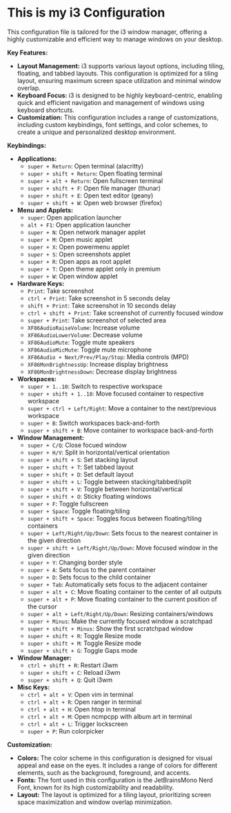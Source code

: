 # This is my i3 Configuration

This configuration file is tailored for the i3 window manager, offering a highly customizable and efficient way to manage windows on your desktop.

**Key Features:**

* **Layout Management:** i3 supports various layout options, including tiling, floating, and tabbed layouts. This configuration is optimized for a tiling layout, ensuring maximum screen space utilization and minimal window overlap.
* **Keyboard Focus:** i3 is designed to be highly keyboard-centric, enabling quick and efficient navigation and management of windows using keyboard shortcuts.
* **Customization:** This configuration includes a range of customizations, including custom keybindings, font settings, and color schemes, to create a unique and personalized desktop environment.

**Keybindings:**

* **Applications:**
	+ `super + Return`: Open terminal (alacritty)
	+ `super + shift + Return`: Open floating terminal
	+ `super + alt + Return`: Open fullscreen terminal
	+ `super + shift + F`: Open file manager (thunar)
	+ `super + shift + E`: Open text editor (geany)
	+ `super + shift + W`: Open web browser (firefox)
* **Menu and Applets:**
	+ `super`: Open application launcher
	+ `alt + F1`: Open application launcher
	+ `super + N`: Open network manager applet
	+ `super + M`: Open music applet
	+ `super + X`: Open powermenu applet
	+ `super + S`: Open screenshots applet
	+ `super + R`: Open apps as root applet
	+ `super + T`: Open theme applet only in premium
	+ `super + W`: Open window applet
* **Hardware Keys:**
	+ `Print`: Take screenshot
	+ `ctrl + Print`: Take screenshot in 5 seconds delay
	+ `shift + Print`: Take screenshot in 10 seconds delay
	+ `ctrl + shift + Print`: Take screenshot of currently focused window
	+ `super + Print`: Take screenshot of selected area
	+ `XF86AudioRaiseVolume`: Increase volume
	+ `XF86AudioLowerVolume`: Decrease volume
	+ `XF86AudioMute`: Toggle mute speakers
	+ `XF86AudioMicMute`: Toggle mute microphone
	+ `XF86Audio + Next/Prev/Play/Stop`: Media controls (MPD)
	+ `XF86MonBrightnessUp`: Increase display brightness
	+ `XF86MonBrightnessDown`: Decrease display brightness
* **Workspaces:**
	+ `super + 1..10`: Switch to respective workspace
	+ `super + shift + 1..10`: Move focused container to respective workspace
	+ `super + ctrl + Left/Right`: Move a container to the next/previous workspace
	+ `super + B`: Switch workspaces back-and-forth
	+ `super + shift + B`: Move container to workspace back-and-forth
* **Window Management:**
	+ `super + C/Q`: Close focued window
	+ `super + H/V`: Split in horizontal/vertical orientation
	+ `super + shift + S`: Set stacking layout
	+ `super + shift + T`: Set tabbed layout
	+ `super + shift + D`: Set default layout
	+ `super + shift + L`: Toggle between stacking/tabbed/split
	+ `super + shift + V`: Toggle between horizontal/vertical
	+ `super + shift + O`: Sticky floating windows
	+ `super + F`: Toggle fullscreen
	+ `super + Space`: Toggle floating/tiling
	+ `super + shift + Space`: Toggles focus between floating/tiling containers
	+ `super + Left/Right/Up/Down`: Sets focus to the nearest container in the given direction
	+ `super + shift + Left/Right/Up/Down`: Move focused window in the given direction
	+ `super + Y`: Changing border style
	+ `super + A`: Sets focus to the parent container
	+ `super + D`: Sets focus to the child container
	+ `super + Tab`: Automatically sets focus to the adjacent container
	+ `super + alt + C`: Move floating container to the center of all outputs
	+ `super + alt + P`: Move floating container to the current position of the cursor
	+ `super + alt + Left/Right/Up/Down`: Resizing containers/windows
	+ `super + Minus`: Make the currently focused window a scratchpad
	+ `super + shift + Minus`: Show the first scratchpad window
	+ `super + shift + R`: Toggle Resize mode
	+ `super + shift + M`: Toggle Resize mode
	+ `super + shift + G`: Toggle Gaps mode
* **Window Manager:**
	+ `ctrl + shift + R`: Restart i3wm
	+ `super + shift + C`: Reload i3wm
	+ `super + shift + Q`: Quit i3wm
* **Misc Keys:**
	+ `ctrl + alt + V`: Open vim in terminal
	+ `ctrl + alt + R`: Open ranger in terminal
	+ `ctrl + alt + H`: Open htop in terminal
	+ `ctrl + alt + M`: Open ncmpcpp with album art in terminal
	+ `ctrl + alt + L`: Trigger lockscreen
	+ `super + P`: Run colorpicker

**Customization:**

* **Colors:** The color scheme in this configuration is designed for visual appeal and ease on the eyes. It includes a range of colors for different elements, such as the background, foreground, and accents.
* **Fonts:** The font used in this configuration is the JetBrainsMono Nerd Font, known for its high customizability and readability.
* **Layout:** The layout is optimized for a tiling layout, prioritizing screen space maximization and window overlap minimization.
